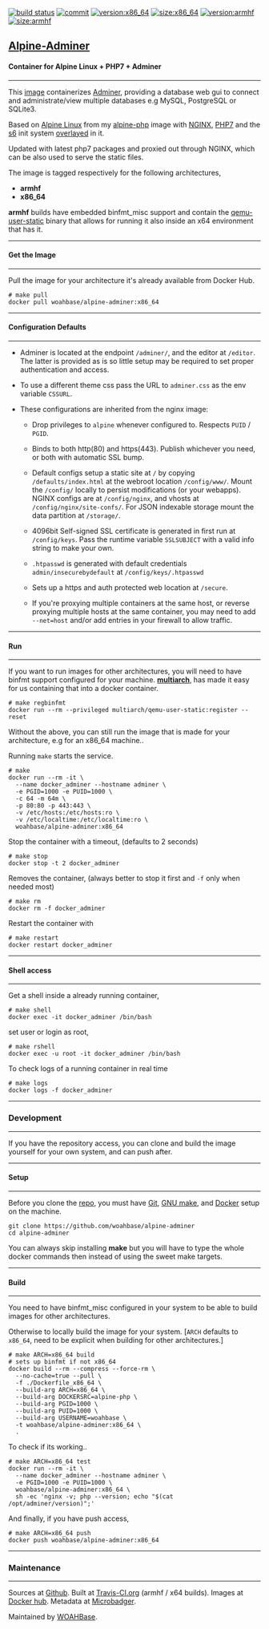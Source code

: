 [![build status][251]][232] [![commit][255]][231] [![version:x86_64][256]][235] [![size:x86_64][257]][235] [![version:armhf][258]][236] [![size:armhf][259]][236]

## [Alpine-Adminer][234]
#### Container for Alpine Linux + PHP7 + Adminer
---

This [image][233] containerizes [Adminer][137], providing a database web gui to
connect and administrate/view multiple databases e.g MySQL, PostgreSQL or
SQLite3.

Based on [Alpine Linux][131] from my [alpine-php][132] image with [NGINX][135],
[PHP7][136] and the [s6][133] init system [overlayed][134] in it.

Updated with latest php7 packages and proxied out through NGINX,
which can be also used to serve the static files.

The image is tagged respectively for the following architectures,
* **armhf**
* **x86_64**

**armhf** builds have embedded binfmt_misc support and contain the
[qemu-user-static][105] binary that allows for running it also inside
an x64 environment that has it.

---
#### Get the Image
---

Pull the image for your architecture it's already available from
Docker Hub.

```
# make pull
docker pull woahbase/alpine-adminer:x86_64
```

---
#### Configuration Defaults
---

* Adminer is located at the endpoint `/adminer/`, and the editor at `/editor`.
  The latter is provided as is so little setup may be required to set proper
  authentication and access.

* To use a different theme css pass the URL to `adminer.css` as the env
  variable `CSSURL`.

* These configurations are inherited from the nginx image:

    * Drop privileges to `alpine` whenever configured to. Respects
      `PUID` / `PGID`.

    * Binds to both http(80) and https(443). Publish whichever you
      need, or both with automatic SSL bump.

    * Default configs setup a static site at `/` by copying
      `/defaults/index.html` at the webroot location
      `/config/www/`.  Mount the `/config/` locally to persist
      modifications (or your webapps). NGINX configs are at
      `/config/nginx`, and vhosts at `/config/nginx/site-confs/`.
      For JSON indexable storage mount the data partition at
      `/storage/`.

    * 4096bit Self-signed SSL certificate is generated in first
      run at `/config/keys`. Pass the runtime variable
      `SSLSUBJECT` with a valid info string to make your own.

    * `.htpasswd` is generated with default credentials
      `admin/insecurebydefault` at `/config/keys/.htpasswd`

    * Sets up a https and auth protected web location at `/secure`.

    * If you're proxying multiple containers at the same host, or
      reverse proxying multiple hosts at the same container, you
      may need to add `--net=host` and/or add entries in your
      firewall to allow traffic.

---
#### Run
---

If you want to run images for other architectures, you will need
to have binfmt support configured for your machine. [**multiarch**][104],
has made it easy for us containing that into a docker container.

```
# make regbinfmt
docker run --rm --privileged multiarch/qemu-user-static:register --reset
```

Without the above, you can still run the image that is made for your
architecture, e.g for an x86_64 machine..

Running `make` starts the service.

```
# make
docker run --rm -it \
  --name docker_adminer --hostname adminer \
  -e PGID=1000 -e PUID=1000 \
  -c 64 -m 64m \
  -p 80:80 -p 443:443 \
  -v /etc/hosts:/etc/hosts:ro \
  -v /etc/localtime:/etc/localtime:ro \
  woahbase/alpine-adminer:x86_64
```

Stop the container with a timeout, (defaults to 2 seconds)

```
# make stop
docker stop -t 2 docker_adminer
```

Removes the container, (always better to stop it first and `-f`
only when needed most)

```
# make rm
docker rm -f docker_adminer
```

Restart the container with

```
# make restart
docker restart docker_adminer
```

---
#### Shell access
---

Get a shell inside a already running container,

```
# make shell
docker exec -it docker_adminer /bin/bash
```

set user or login as root,

```
# make rshell
docker exec -u root -it docker_adminer /bin/bash
```

To check logs of a running container in real time

```
# make logs
docker logs -f docker_adminer
```

---
### Development
---

If you have the repository access, you can clone and
build the image yourself for your own system, and can push after.

---
#### Setup
---

Before you clone the [repo][231], you must have [Git][101], [GNU make][102],
and [Docker][103] setup on the machine.

```
git clone https://github.com/woahbase/alpine-adminer
cd alpine-adminer
```
You can always skip installing **make** but you will have to
type the whole docker commands then instead of using the sweet
make targets.

---
#### Build
---

You need to have binfmt_misc configured in your system to be able
to build images for other architectures.

Otherwise to locally build the image for your system.
[`ARCH` defaults to `x86_64`, need to be explicit when building
for other architectures.]

```
# make ARCH=x86_64 build
# sets up binfmt if not x86_64
docker build --rm --compress --force-rm \
  --no-cache=true --pull \
  -f ./Dockerfile_x86_64 \
  --build-arg ARCH=x86_64 \
  --build-arg DOCKERSRC=alpine-php \
  --build-arg PGID=1000 \
  --build-arg PUID=1000 \
  --build-arg USERNAME=woahbase \
  -t woahbase/alpine-adminer:x86_64 \
  .
```

To check if its working..

```
# make ARCH=x86_64 test
docker run --rm -it \
  --name docker_adminer --hostname adminer \
  -e PGID=1000 -e PUID=1000 \
  woahbase/alpine-adminer:x86_64 \
  sh -ec 'nginx -v; php --version; echo "$(cat /opt/adminer/version)";'
```

And finally, if you have push access,

```
# make ARCH=x86_64 push
docker push woahbase/alpine-adminer:x86_64
```

---
### Maintenance
---

Sources at [Github][106]. Built at [Travis-CI.org][107] (armhf / x64 builds). Images at [Docker hub][108]. Metadata at [Microbadger][109].

Maintained by [WOAHBase][204].

[101]: https://git-scm.com
[102]: https://www.gnu.org/software/make/
[103]: https://www.docker.com
[104]: https://hub.docker.com/r/multiarch/qemu-user-static/
[105]: https://github.com/multiarch/qemu-user-static/releases/
[106]: https://github.com/
[107]: https://travis-ci.org/
[108]: https://hub.docker.com/
[109]: https://microbadger.com/

[131]: https://alpinelinux.org/
[132]: https://hub.docker.com/r/woahbase/alpine-php
[133]: https://skarnet.org/software/s6/
[134]: https://github.com/just-containers/s6-overlay
[135]: https://nginx.org
[136]: http://php.net/
[137]: https://www.adminer.org/

[201]: https://github.com/woahbase
[202]: https://travis-ci.org/woahbase/
[203]: https://hub.docker.com/u/woahbase
[204]: https://woahbase.online/

[231]: https://github.com/woahbase/alpine-adminer
[232]: https://travis-ci.org/woahbase/alpine-adminer
[233]: https://hub.docker.com/r/woahbase/alpine-adminer
[234]: https://woahbase.online/#/images/alpine-adminer
[235]: https://microbadger.com/images/woahbase/alpine-adminer:x86_64
[236]: https://microbadger.com/images/woahbase/alpine-adminer:armhf

[251]: https://travis-ci.org/woahbase/alpine-adminer.svg?branch=master

[255]: https://images.microbadger.com/badges/commit/woahbase/alpine-adminer.svg

[256]: https://images.microbadger.com/badges/version/woahbase/alpine-adminer:x86_64.svg
[257]: https://images.microbadger.com/badges/image/woahbase/alpine-adminer:x86_64.svg

[258]: https://images.microbadger.com/badges/version/woahbase/alpine-adminer:armhf.svg
[259]: https://images.microbadger.com/badges/image/woahbase/alpine-adminer:armhf.svg

